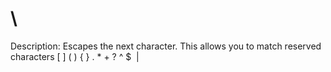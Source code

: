 # \

Description: Escapes the next character. This allows you to match reserved characters [ ] ( ) { } . * + ? ^ $  |